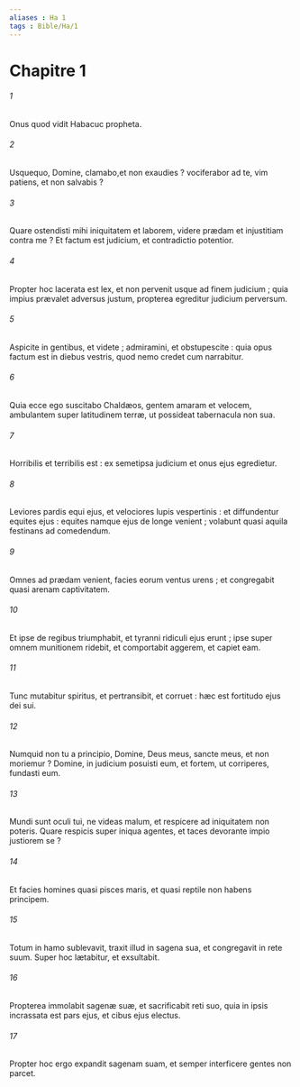 ```yaml
---
aliases : Ha 1
tags : Bible/Ha/1
---
```


# Chapitre 1

###### 1
Onus quod vidit Habacuc propheta.
###### 2
Usquequo, Domine, clamabo,et non exaudies ? vociferabor ad te, vim patiens, et non salvabis ?
###### 3
Quare ostendisti mihi iniquitatem et laborem, videre prædam et injustitiam contra me ? Et factum est judicium, et contradictio potentior.
###### 4
Propter hoc lacerata est lex, et non pervenit usque ad finem judicium ; quia impius prævalet adversus justum, propterea egreditur judicium perversum.
###### 5
Aspicite in gentibus, et videte ; admiramini, et obstupescite : quia opus factum est in diebus vestris, quod nemo credet cum narrabitur.
###### 6
Quia ecce ego suscitabo Chaldæos, gentem amaram et velocem, ambulantem super latitudinem terræ, ut possideat tabernacula non sua.
###### 7
Horribilis et terribilis est : ex semetipsa judicium et onus ejus egredietur.
###### 8
Leviores pardis equi ejus, et velociores lupis vespertinis : et diffundentur equites ejus : equites namque ejus de longe venient ; volabunt quasi aquila festinans ad comedendum.
###### 9
Omnes ad prædam venient, facies eorum ventus urens ; et congregabit quasi arenam captivitatem.
###### 10
Et ipse de regibus triumphabit, et tyranni ridiculi ejus erunt ; ipse super omnem munitionem ridebit, et comportabit aggerem, et capiet eam.
###### 11
Tunc mutabitur spiritus, et pertransibit, et corruet : hæc est fortitudo ejus dei sui.
###### 12
Numquid non tu a principio, Domine, Deus meus, sancte meus, et non moriemur ? Domine, in judicium posuisti eum, et fortem, ut corriperes, fundasti eum.
###### 13
Mundi sunt oculi tui, ne videas malum, et respicere ad iniquitatem non poteris. Quare respicis super iniqua agentes, et taces devorante impio justiorem se ?
###### 14
Et facies homines quasi pisces maris, et quasi reptile non habens principem.
###### 15
Totum in hamo sublevavit, traxit illud in sagena sua, et congregavit in rete suum. Super hoc lætabitur, et exsultabit.
###### 16
Propterea immolabit sagenæ suæ, et sacrificabit reti suo, quia in ipsis incrassata est pars ejus, et cibus ejus electus.
###### 17
Propter hoc ergo expandit sagenam suam, et semper interficere gentes non parcet.
